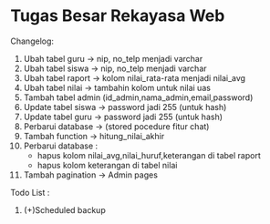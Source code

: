 <h1>Tugas Besar Rekayasa Web</h1>

Changelog:
1. Ubah tabel guru -> nip, no_telp menjadi varchar
2. Ubah tabel siswa -> nip, no_telp menjadi varchar
3. Ubah tabel raport -> kolom nilai_rata-rata menjadi nilai_avg
4. Ubah tabel nilai -> tambahin kolom untuk nilai uas
5. Tambah tabel admin (id_admin,nama_admin,email,password)
6. Update tabel siswa -> password jadi 255 (untuk hash)
7. Update tabel guru -> password jadi 255 (untuk hash)
8. Perbarui database -> (stored pocedure fitur chat)
9. Tambah function -> hitung_nilai_akhir
10. Perbarui database :
    - hapus kolom nilai_avg,nilai_huruf,keterangan di tabel raport
    - hapus kolom keterangan di tabel nilai
11. Tambah pagination -> Admin pages

Todo List :
1. (+)Scheduled backup